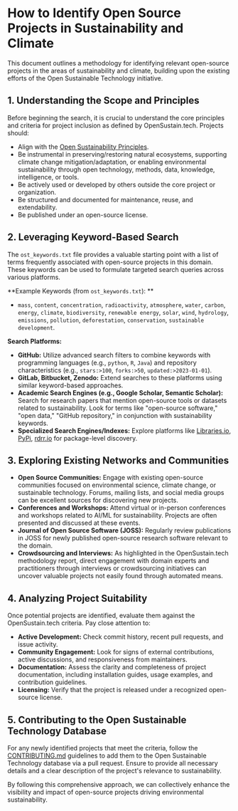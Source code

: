 # How to Identify Open Source Projects in Sustainability and Climate

This document outlines a methodology for identifying relevant open-source projects in the areas of sustainability and climate, building upon the existing efforts of the Open Sustainable Technology initiative.

## 1. Understanding the Scope and Principles

Before beginning the search, it is crucial to understand the core principles and criteria for project inclusion as defined by OpenSustain.tech. Projects should:

*   Align with the [Open Sustainability Principles](https://opensustain.tech/principles/).
*   Be instrumental in preserving/restoring natural ecosystems, supporting climate change mitigation/adaptation, or enabling environmental sustainability through open technology, methods, data, knowledge, intelligence, or tools.
*   Be actively used or developed by others outside the core project or organization.
*   Be structured and documented for maintenance, reuse, and extendability.
*   Be published under an open-source license.

## 2. Leveraging Keyword-Based Search

The `ost_keywords.txt` file provides a valuable starting point with a list of terms frequently associated with open-source projects in this domain. These keywords can be used to formulate targeted search queries across various platforms.

**Example Keywords (from `ost_keywords.txt`):
**
*   `mass`, `content`, `concentration`, `radioactivity`, `atmosphere`, `water`, `carbon`, `energy`, `climate`, `biodiversity`, `renewable energy`, `solar`, `wind`, `hydrology`, `emissions`, `pollution`, `deforestation`, `conservation`, `sustainable development`.

**Search Platforms:**

*   **GitHub:** Utilize advanced search filters to combine keywords with programming languages (e.g., `python`, `R`, `Java`) and repository characteristics (e.g., `stars:>100`, `forks:>50`, `updated:>2023-01-01`).
*   **GitLab, Bitbucket, Zenodo:** Extend searches to these platforms using similar keyword-based approaches.
*   **Academic Search Engines (e.g., Google Scholar, Semantic Scholar):** Search for research papers that mention open-source tools or datasets related to sustainability. Look for terms like "open-source software," "open data," "GitHub repository," in conjunction with sustainability keywords.
*   **Specialized Search Engines/Indexes:** Explore platforms like [Libraries.io](https://libraries.io/), [PyPi](https://pypi.org/), [rdrr.io](https://rdrr.io/) for package-level discovery.

## 3. Exploring Existing Networks and Communities

*   **Open Source Communities:** Engage with existing open-source communities focused on environmental science, climate change, or sustainable technology. Forums, mailing lists, and social media groups can be excellent sources for discovering new projects.
*   **Conferences and Workshops:** Attend virtual or in-person conferences and workshops related to AI/ML for sustainability. Projects are often presented and discussed at these events.
*   **Journal of Open Source Software (JOSS):** Regularly review publications in JOSS for newly published open-source research software relevant to the domain.
*   **Crowdsourcing and Interviews:** As highlighted in the OpenSustain.tech methodology report, direct engagement with domain experts and practitioners through interviews or crowdsourcing initiatives can uncover valuable projects not easily found through automated means.

## 4. Analyzing Project Suitability

Once potential projects are identified, evaluate them against the OpenSustain.tech criteria. Pay close attention to:

*   **Active Development:** Check commit history, recent pull requests, and issue activity.
*   **Community Engagement:** Look for signs of external contributions, active discussions, and responsiveness from maintainers.
*   **Documentation:** Assess the clarity and completeness of project documentation, including installation guides, usage examples, and contribution guidelines.
*   **Licensing:** Verify that the project is released under a recognized open-source license.

## 5. Contributing to the Open Sustainable Technology Database

For any newly identified projects that meet the criteria, follow the [CONTRIBUTING.md](https://github.com/protontypes/open-sustainable-technology/blob/main/CONTRIBUTING.md) guidelines to add them to the Open Sustainable Technology database via a pull request. Ensure to provide all necessary details and a clear description of the project's relevance to sustainability.

By following this comprehensive approach, we can collectively enhance the visibility and impact of open-source projects driving environmental sustainability.


